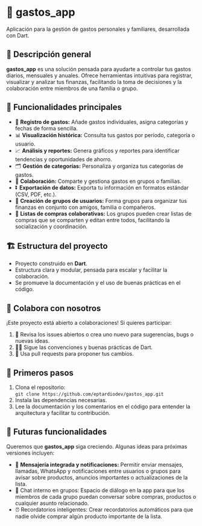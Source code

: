 # 💸 gastos_app

Aplicación para la gestión de gastos personales y familiares, desarrollada con Dart.


## 📝 Descripción general

**gastos_app** es una solución pensada para ayudarte a controlar tus gastos diarios, mensuales y anuales. Ofrece herramientas intuitivas para registrar, visualizar y analizar tus finanzas, facilitando la toma de decisiones y la colaboración entre miembros de una familia o grupo.


## 🚀 Funcionalidades principales

- 🧾 **Registro de gastos:** Añade gastos individuales, asigna categorías y fechas de forma sencilla.
- 📊 **Visualización histórica:** Consulta tus gastos por período, categoría o usuario.
- 📈 **Análisis y reportes:** Genera gráficos y reportes para identificar tendencias y oportunidades de ahorro.
- 🗂️ **Gestión de categorías:** Personaliza y organiza tus categorías de gastos.
- 🤝 **Colaboración:** Comparte y gestiona gastos en grupos o familias.
- ⏬ **Exportación de datos:** Exporta tu información en formatos estándar (CSV, PDF, etc.).
- 👥 **Creación de grupos de usuarios:** Forma grupos para organizar tus finanzas en conjunto con amigos, familia o compañeros.
- 🛒 **Listas de compras colaborativas:** Los grupos pueden crear listas de compras que se comparten y editan entre todos, facilitando la socialización y coordinación.


## 🏗️ Estructura del proyecto

- Proyecto construido en **Dart**.
- Estructura clara y modular, pensada para escalar y facilitar la colaboración.
- Se promueve la documentación y el uso de buenas prácticas en el código.


## 🙌 Colabora con nosotros

¡Este proyecto está abierto a colaboraciones! Si quieres participar:

1. 📌 Revisa los issues abiertos o crea uno nuevo para sugerencias, bugs o nuevas ideas.
2. 👨‍💻 Sigue las convenciones y buenas prácticas de Dart.
3. 🔄 Usa pull requests para proponer tus cambios.


## 🏁 Primeros pasos

1. Clona el repositorio:  
   `git clone https://github.com/eptardiodev/gastos_app.git`
2. Instala las dependencias necesarias.
3. Lee la documentación y los comentarios en el código para entender la arquitectura y facilitar tu contribución.


## 🌟 Futuras funcionalidades

Queremos que **gastos_app** siga creciendo. Algunas ideas para próximas versiones incluyen:

- 📱 **Mensajería integrada y notificaciones:** Permitir enviar mensajes, llamadas, WhatsApp y notificaciones entre usuarios o grupos para avisar sobre productos, anuncios importantes o actualizaciones de la lista.
- 💬 Chat interno en grupos: Espacio de diálogo en la app para que los miembros de cada grupo puedan conversar sobre compras, productos o cualquier asunto relacionado.
- ⏰ Recordatorios inteligentes: Crear recordatorios automáticos para que nadie olvide comprar algún producto importante de la lista.

  
